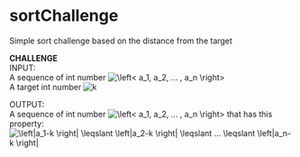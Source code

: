 # sortChallenge
Simple sort challenge based on the distance from the target

**CHALLENGE**<br>
INPUT:<br>
A sequence of int number <img src="https://latex.codecogs.com/svg.image?\left<&space;a_1,&space;a_2,&space;...&space;,&space;a_n&space;\right>" title="\left< a_1, a_2, ... , a_n \right>" /><br>
A target int number <img src="https://latex.codecogs.com/svg.image?k" title="k" />

OUTPUT:<br>
A sequence of int number <img src="https://latex.codecogs.com/svg.image?\left<&space;a_1,&space;a_2,&space;...&space;,&space;a_n&space;\right>" title="\left< a_1, a_2, ... , a_n \right>" /> that has this property: <img src="https://latex.codecogs.com/svg.image?\left|a_1-k&space;\right|&space;\leqslant&space;\left|a_2-k&space;\right|&space;\leqslant&space;...&space;\leqslant&space;\left|a_n-k&space;\right|" title="\left|a_1-k \right| \leqslant \left|a_2-k \right| \leqslant ... \leqslant \left|a_n-k \right|" />
